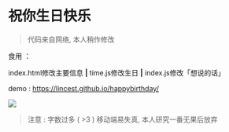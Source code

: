 # 祝你生日快乐

> 代码来自网络, 本人稍作修改

食用 ：

index.html修改主要信息  **|**  time.js修改生日  **|**  index.js修改「想说的话」

demo : https://lincest.github.io/happybirthday/

![](https://youpai.roccoshi.top/img/20200801205158.png)

> 注意 : 字数过多 ( >3 ) 移动端易失真, 本人研究一番无果后放弃

